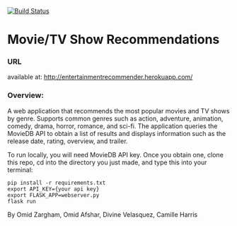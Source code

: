 [![Build Status](https://travis-ci.org/omidzargham/entertainment-recommender.svg?branch=master)](https://travis-ci.org/omidzargham/entertainment-recommender)
# Movie/TV Show Recommendations

### URL

available at: http://entertainmentrecommender.herokuapp.com/

### Overview:

A web application that recommends the most popular movies and TV shows by genre. Supports common genres such as action, adventure, animation, comedy, drama, horror, romance, and sci-fi. The application queries the MovieDB API to obtain a list of results and displays information such as the release date, rating, overview, and trailer.

To run locally, you will need MovieDB API key. Once you obtain one, clone this repo, cd into the directory you just made, and type this into your terminal:

```
pip install -r requirements.txt
export API_KEY={your api key}
export FLASK_APP=webserver.py
flask run
```

By Omid Zargham, Omid Afshar, Divine Velasquez, Camille Harris
